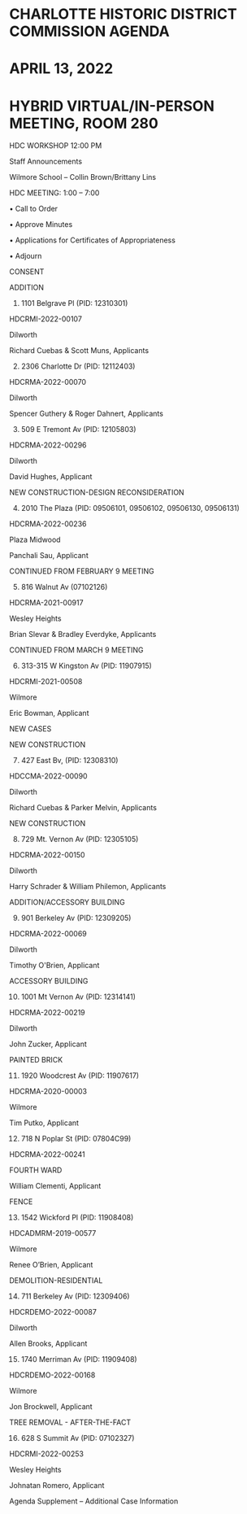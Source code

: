 # CHARLOTTE HISTORIC DISTRICT COMMISSION AGENDA 

# APRIL 13, 2022 

# HYBRID VIRTUAL/IN-PERSON MEETING, ROOM 280 

HDC WORKSHOP 12:00 PM 

Staff Announcements 

Wilmore School – Collin Brown/Brittany Lins 

HDC MEETING: 1:00 – 7:00 

• Call to Order 

• Approve Minutes 

• Applications for Certificates of Appropriateness 

• Adjourn 

CONSENT 

ADDITION 

1. 1101 Belgrave Pl (PID: 12310301) 

HDCRMI-2022-00107 

Dilworth 

Richard Cuebas & Scott Muns, Applicants 

2. 2306 Charlotte Dr (PID: 12112403) 

HDCRMA-2022-00070 

Dilworth 

Spencer Guthery & Roger Dahnert, Applicants 

3. 509 E Tremont Av (PID: 12105803) 

HDCRMA-2022-00296 

Dilworth 

David Hughes, Applicant 

NEW CONSTRUCTION-DESIGN RECONSIDERATION 

4. 2010 The Plaza (PID: 09506101, 09506102, 09506130, 09506131) 

HDCRMA-2022-00236 

Plaza Midwood 

Panchali Sau, Applicant 

CONTINUED FROM FEBRUARY 9 MEETING 

5. 816 Walnut Av (07102126) 

HDCRMA-2021-00917 

Wesley Heights 

Brian Slevar & Bradley Everdyke, Applicants 

CONTINUED FROM MARCH 9 MEETING 

6. 313-315 W Kingston Av (PID: 11907915) 

HDCRMI-2021-00508 

Wilmore 

Eric Bowman, Applicant 

NEW CASES 

NEW CONSTRUCTION 

7. 427 East Bv, (PID: 12308310) 

HDCCMA-2022-00090 

Dilworth 

Richard Cuebas & Parker Melvin, Applicants 

NEW CONSTRUCTION 

8. 729 Mt. Vernon Av (PID: 12305105) 

HDCRMA-2022-00150 

Dilworth 

Harry Schrader & William Philemon, Applicants 

ADDITION/ACCESSORY BUILDING 

9. 901 Berkeley Av (PID: 12309205) 

HDCRMA-2022-00069 

Dilworth 

Timothy O'Brien, Applicant 

ACCESSORY BUILDING 

10. 1001 Mt Vernon Av (PID: 12314141) 

HDCRMA-2022-00219 

Dilworth 

John Zucker, Applicant 

PAINTED BRICK 

11. 1920 Woodcrest Av (PID: 11907617) 

HDCRMA-2020-00003 

Wilmore 

Tim Putko, Applicant 

12. 718 N Poplar St (PID: 07804C99) 

HDCRMA-2022-00241 

FOURTH WARD 

William Clementi, Applicant 

FENCE 

13. 1542 Wickford Pl (PID: 11908408) 

HDCADMRM-2019-00577 

Wilmore 

Renee O’Brien, Applicant 

DEMOLITION-RESIDENTIAL 

14. 711 Berkeley Av (PID: 12309406) 

HDCRDEMO-2022-00087 

Dilworth 

Allen Brooks, Applicant 

15. 1740 Merriman Av (PID: 11909408) 

HDCRDEMO-2022-00168 

Wilmore 

Jon Brockwell, Applicant 

TREE REMOVAL - AFTER-THE-FACT 

16. 628 S Summit Av (PID: 07102327) 

HDCRMI-2022-00253 

Wesley Heights 

Johnatan Romero, Applicant 

Agenda Supplement – Additional Case Information
